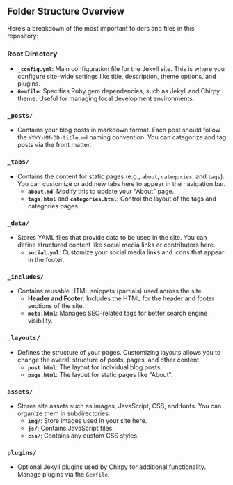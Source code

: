 ## Folder Structure Overview

Here’s a breakdown of the most important folders and files in this repository:

### Root Directory

- **`_config.yml`**: Main configuration file for the Jekyll site. This is where you configure site-wide settings like title, description, theme options, and plugins.
- **`Gemfile`**: Specifies Ruby gem dependencies, such as Jekyll and Chirpy theme. Useful for managing local development environments.

### `_posts/`

- Contains your blog posts in markdown format. Each post should follow the `YYYY-MM-DD-title.md` naming convention. You can categorize and tag posts via the front matter.

### `_tabs/`

- Contains the content for static pages (e.g., `about`, `categories`, and `tags`). You can customize or add new tabs here to appear in the navigation bar.
  - **`about.md`**: Modify this to update your "About" page.
  - **`tags.html`** and **`categories.html`**: Control the layout of the tags and categories pages.

### `_data/`

- Stores YAML files that provide data to be used in the site. You can define structured content like social media links or contributors here.
  - **`social.yml`**: Customize your social media links and icons that appear in the footer.

### `_includes/`

- Contains reusable HTML snippets (partials) used across the site.
  - **Header and Footer**: Includes the HTML for the header and footer sections of the site.
  - **`meta.html`**: Manages SEO-related tags for better search engine visibility.

### `_layouts/`

- Defines the structure of your pages. Customizing layouts allows you to change the overall structure of posts, pages, and other content.
  - **`post.html`**: The layout for individual blog posts.
  - **`page.html`**: The layout for static pages like "About".

### `assets/`

- Stores site assets such as images, JavaScript, CSS, and fonts. You can organize them in subdirectories.
  - **`img/`**: Store images used in your site here.
  - **`js/`**: Contains JavaScript files.
  - **`css/`**: Contains any custom CSS styles.

### `plugins/`

- Optional Jekyll plugins used by Chirpy for additional functionality. Manage plugins via the `Gemfile`.
